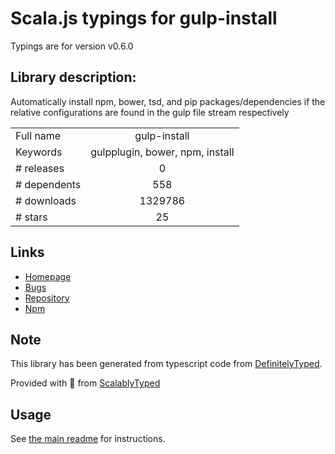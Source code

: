 
# Scala.js typings for gulp-install

Typings are for version v0.6.0

## Library description:
Automatically install npm, bower, tsd, and pip packages/dependencies if the relative configurations are found in the gulp file stream respectively

|                    |                 |
| ------------------ | :-------------: |
| Full name          | gulp-install |
| Keywords           | gulpplugin, bower, npm, install |
| # releases         | 0 |
| # dependents       | 558 |
| # downloads        | 1329786 |
| # stars            | 25 |

## Links
- [Homepage](https://github.com/slushjs/gulp-install)
- [Bugs](https://github.com/slushjs/gulp-install/issues)
- [Repository](https://github.com/slushjs/gulp-install)
- [Npm](https://www.npmjs.com/package/gulp-install)
    


## Note
This library has been generated from typescript code from [DefinitelyTyped](https://definitelytyped.org).

Provided with :purple_heart: from [ScalablyTyped](https://github.com/oyvindberg/ScalablyTyped)

## Usage
See [the main readme](../../readme.md) for instructions.


